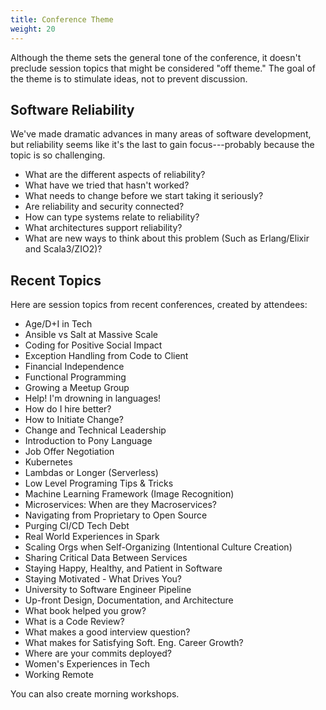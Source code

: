 ```yaml
---
title: Conference Theme
weight: 20
---
```


Although the theme sets the general tone of the conference, it doesn't
preclude session topics that might be considered "off theme." The goal
of the theme is to stimulate ideas, not to prevent discussion.

Software Reliability
--------------------

We've made dramatic advances in many areas of software development, but reliability
seems like it's the last to gain focus---probably because the topic is so challenging.

- What are the different aspects of reliability?
- What have we tried that hasn't worked?
- What needs to change before we start taking it seriously?
- Are reliability and security connected?
- How can type systems relate to reliability?
- What architectures support reliability?
- What are new ways to think about this problem (Such as Erlang/Elixir and Scala3/ZIO2)?

Recent Topics
-------------

Here are session topics from recent conferences, created by attendees:

- Age/D+I in Tech
- Ansible vs Salt at Massive Scale
- Coding for Positive Social Impact
- Exception Handling from Code to Client
- Financial Independence
- Functional Programming
- Growing a Meetup Group
- Help! I'm drowning in languages!
- How do I hire better?
- How to Initiate Change?
- Change and Technical Leadership
- Introduction to Pony Language
- Job Offer Negotiation
- Kubernetes
- Lambdas or Longer (Serverless)
- Low Level Programing Tips & Tricks
- Machine Learning Framework (Image Recognition)
- Microservices: When are they Macroservices?
- Navigating from Proprietary to Open Source
- Purging CI/CD Tech Debt
- Real World Experiences in Spark
- Scaling Orgs when Self-Organizing (Intentional Culture Creation)
- Sharing Critical Data Between Services
- Staying Happy, Healthy, and Patient in Software
- Staying Motivated - What Drives You?
- University to Software Engineer Pipeline
- Up-front Design, Documentation, and Architecture
- What book helped you grow?
- What is a Code Review?
- What makes a good interview question?
- What makes for Satisfying Soft. Eng. Career Growth?
- Where are your commits deployed?
- Women's Experiences in Tech
- Working Remote

You can also create morning workshops.

